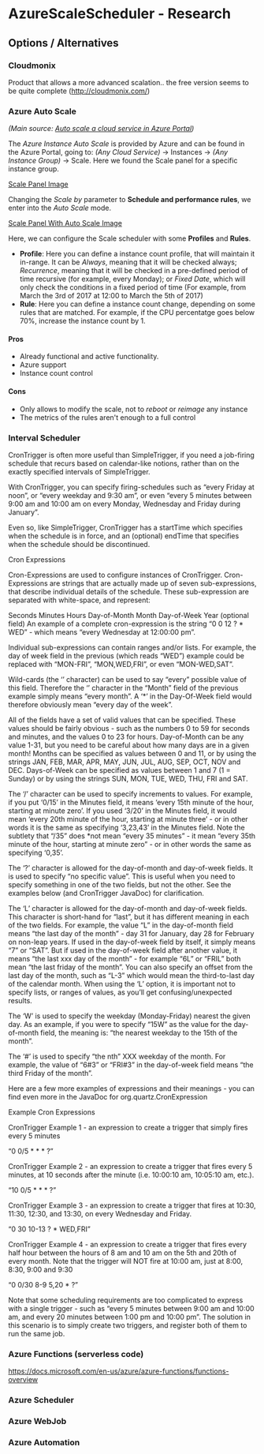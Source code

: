 # AzureScaleScheduler - Research

## Options / Alternatives

### Cloudmonix 

Product that allows a more advanced scalation.. the free version seems to be quite complete (http://cloudmonix.com/)

### Azure Auto Scale
*(Main source: [Auto scale a cloud service in Azure Portal](https://docs.microsoft.com/en-us/azure/cloud-services/cloud-services-how-to-scale-portal))*

The *Azure Instance Auto Scale* is provided by Azure and can be found in the Azure Portal, going to: *(Any Cloud Service)* -> Instances -> *(Any Instance Group)* -> Scale. Here we found the Scale panel for a specific instance group.

[Scale Panel Image](ResearchImages/ScalePanel_Default.png "Scale Panel")

Changing the *Scale by* parameter to **Schedule and performance rules**, we enter into the *Auto Scale* mode.

[Scale Panel With Auto Scale Image](ResearchImages/ScalePanel_AutoScale.png "Scale Panel With Auto Scale")

Here, we can configure the Scale scheduler with some **Profiles** and **Rules**.

* **Profile**: Here you can define a instance count profile, that will maintain it in-range. It can be *Always*, meaning that it will be checked always; *Recurrence*, meaning that it will be checked in a  pre-defined period of time recursive (for example, every Monday); or *Fixed Date*, which will only check the conditions in a fixed period of time (For example, from March the 3rd of 2017 at 12:00 to March the 5th of 2017)
* **Rule**: Here you can define a instance count change, depending on some rules that are matched. For example, if the CPU percentatge goes below 70%, increase the instance count by 1.

#### Pros
* Already functional and active functionality.
* Azure support
* Instance count control

#### Cons
* Only allows to modify the scale, not to *reboot* or *reimage* any instance
* The metrics of the rules aren't enough to a full control

### Interval Scheduler

CronTrigger is often more useful than SimpleTrigger, if you need a job-firing schedule that recurs based on calendar-like notions, rather than on the exactly specified intervals of SimpleTrigger.

With CronTrigger, you can specify firing-schedules such as “every Friday at noon”, or “every weekday and 9:30 am”, or even “every 5 minutes between 9:00 am and 10:00 am on every Monday, Wednesday and Friday during January”.

Even so, like SimpleTrigger, CronTrigger has a startTime which specifies when the schedule is in force, and an (optional) endTime that specifies when the schedule should be discontinued.

Cron Expressions

Cron-Expressions are used to configure instances of CronTrigger. Cron-Expressions are strings that are actually made up of seven sub-expressions, that describe individual details of the schedule. These sub-expression are separated with white-space, and represent:

Seconds
Minutes
Hours
Day-of-Month
Month
Day-of-Week
Year (optional field)
An example of a complete cron-expression is the string “0 0 12 ? * WED” - which means “every Wednesday at 12:00:00 pm”.

Individual sub-expressions can contain ranges and/or lists. For example, the day of week field in the previous (which reads “WED”) example could be replaced with “MON-FRI”, “MON,WED,FRI”, or even “MON-WED,SAT”.

Wild-cards (the ‘’ character) can be used to say “every” possible value of this field. Therefore the ‘’ character in the “Month” field of the previous example simply means “every month”. A ‘*’ in the Day-Of-Week field would therefore obviously mean “every day of the week”.

All of the fields have a set of valid values that can be specified. These values should be fairly obvious - such as the numbers 0 to 59 for seconds and minutes, and the values 0 to 23 for hours. Day-of-Month can be any value 1-31, but you need to be careful about how many days are in a given month! Months can be specified as values between 0 and 11, or by using the strings JAN, FEB, MAR, APR, MAY, JUN, JUL, AUG, SEP, OCT, NOV and DEC. Days-of-Week can be specified as values between 1 and 7 (1 = Sunday) or by using the strings SUN, MON, TUE, WED, THU, FRI and SAT.

The ‘/’ character can be used to specify increments to values. For example, if you put ‘0/15’ in the Minutes field, it means ‘every 15th minute of the hour, starting at minute zero’. If you used ‘3/20’ in the Minutes field, it would mean ‘every 20th minute of the hour, starting at minute three’ - or in other words it is the same as specifying ‘3,23,43’ in the Minutes field. Note the subtlety that “/35” does *not mean “every 35 minutes” - it mean “every 35th minute of the hour, starting at minute zero” - or in other words the same as specifying ‘0,35’.

The ‘?’ character is allowed for the day-of-month and day-of-week fields. It is used to specify “no specific value”. This is useful when you need to specify something in one of the two fields, but not the other. See the examples below (and CronTrigger JavaDoc) for clarification.

The ‘L’ character is allowed for the day-of-month and day-of-week fields. This character is short-hand for “last”, but it has different meaning in each of the two fields. For example, the value “L” in the day-of-month field means “the last day of the month” - day 31 for January, day 28 for February on non-leap years. If used in the day-of-week field by itself, it simply means “7” or “SAT”. But if used in the day-of-week field after another value, it means “the last xxx day of the month” - for example “6L” or “FRIL” both mean “the last friday of the month”. You can also specify an offset from the last day of the month, such as “L-3” which would mean the third-to-last day of the calendar month. When using the ‘L’ option, it is important not to specify lists, or ranges of values, as you’ll get confusing/unexpected results.

The ‘W’ is used to specify the weekday (Monday-Friday) nearest the given day. As an example, if you were to specify “15W” as the value for the day-of-month field, the meaning is: “the nearest weekday to the 15th of the month”.

The ‘#’ is used to specify “the nth” XXX weekday of the month. For example, the value of “6#3” or “FRI#3” in the day-of-week field means “the third Friday of the month”.

Here are a few more examples of expressions and their meanings - you can find even more in the JavaDoc for org.quartz.CronExpression

Example Cron Expressions

CronTrigger Example 1 - an expression to create a trigger that simply fires every 5 minutes

“0 0/5 * * * ?”

CronTrigger Example 2 - an expression to create a trigger that fires every 5 minutes, at 10 seconds after the minute (i.e. 10:00:10 am, 10:05:10 am, etc.).

“10 0/5 * * * ?”

CronTrigger Example 3 - an expression to create a trigger that fires at 10:30, 11:30, 12:30, and 13:30, on every Wednesday and Friday.

“0 30 10-13 ? * WED,FRI”

CronTrigger Example 4 - an expression to create a trigger that fires every half hour between the hours of 8 am and 10 am on the 5th and 20th of every month. Note that the trigger will NOT fire at 10:00 am, just at 8:00, 8:30, 9:00 and 9:30

“0 0/30 8-9 5,20 * ?”

Note that some scheduling requirements are too complicated to express with a single trigger - such as “every 5 minutes between 9:00 am and 10:00 am, and every 20 minutes between 1:00 pm and 10:00 pm”. The solution in this scenario is to simply create two triggers, and register both of them to run the same job.

### Azure Functions (serverless code)

https://docs.microsoft.com/en-us/azure/azure-functions/functions-overview

### Azure Scheduler

### Azure WebJob

### Azure Automation

